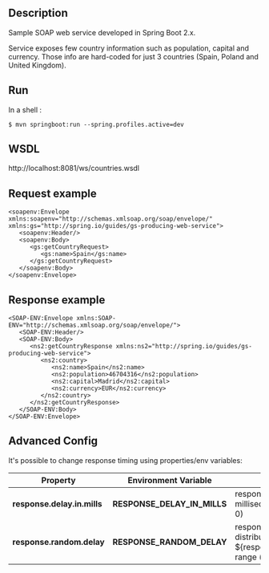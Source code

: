 Description
---
Sample SOAP web service developed in Spring Boot 2.x.

Service exposes few country information such as population, capital and currency.
Those info are hard-coded for just 3 countries (Spain, Poland and United Kingdom).

Run
---
In a shell :

```
$ mvn springboot:run --spring.profiles.active=dev
```

WSDL
----

http://localhost:8081/ws/countries.wsdl


Request example
----

```
<soapenv:Envelope xmlns:soapenv="http://schemas.xmlsoap.org/soap/envelope/" xmlns:gs="http://spring.io/guides/gs-producing-web-service">
   <soapenv:Header/>
   <soapenv:Body>
      <gs:getCountryRequest>
         <gs:name>Spain</gs:name>
      </gs:getCountryRequest>
   </soapenv:Body>
</soapenv:Envelope>
```
Response example
---
```
<SOAP-ENV:Envelope xmlns:SOAP-ENV="http://schemas.xmlsoap.org/soap/envelope/">
   <SOAP-ENV:Header/>
   <SOAP-ENV:Body>
      <ns2:getCountryResponse xmlns:ns2="http://spring.io/guides/gs-producing-web-service">
         <ns2:country>
            <ns2:name>Spain</ns2:name>
            <ns2:population>46704316</ns2:population>
            <ns2:capital>Madrid</ns2:capital>
            <ns2:currency>EUR</ns2:currency>
         </ns2:country>
      </ns2:getCountryResponse>
   </SOAP-ENV:Body>
</SOAP-ENV:Envelope>
```

Advanced Config
---
It's possible to change response timing using properties/env variables:

| Property | Environment Variable | Description |
| ---      | ---                  | ---         |
| **response.delay.in.mills** | **RESPONSE_DELAY_IN_MILLS** | response time in milliseconds (defaults to 0) |
| **response.random.delay** | **RESPONSE_RANDOM_DELAY** | response time uniformly distributed in (0, ${response.delay.in.mills}) range (defaults to false) |
